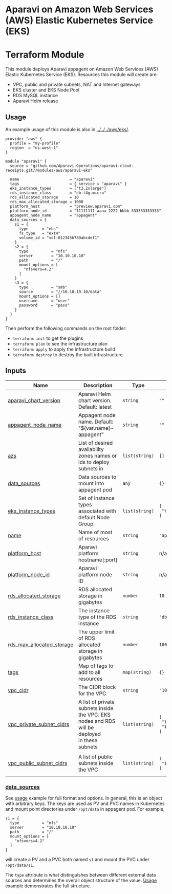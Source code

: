 # Aparavi on Amazon Web Services (AWS) Elastic Kubernetes Service (EKS)
# Terraform Module

This module deploys Aparavi appagent on Amazon Web Services (AWS) Elastic
Kubernetes Service (EKS). Resources this module will create are:

- VPC, public and private subnets, NAT and Internet gateways
- EKS cluster and EKS Node Pool
- RDS MySQL instance
- Aparavi Helm release

## Usage

An example usage of this module is also in
[../../../aws/eks/](../../../aws/eks/).

```hcl
provider "aws" {
  profile = "my-profile"
  region  = "us-west-1"
}

module "aparavi" {
  source = "github.com/Aparavi-Operations/aparavi-cloud-receipts.git//modules/aws/aparavi-eks"

  name                      = "aparavi"
  tags                      = { service = "aparavi" }
  eks_instance_types        = ["t3.2xlarge"]
  rds_instance_class        = "db.t4g.micro"
  rds_allocated_storage     = 10
  rds_max_allocated_storage = 1000
  platform_host             = "preview.aparavi.com"
  platform_node_id          = "11111111-aaaa-2222-bbbb-333333333333"
  appagent_node_name        = "appagent"
  data_sources = {
    s1 = {
      type      = "ebs"
      fs_type   = "ext4"
      volume_id = "vol-0123456789abcdef1"
    }
    s2 = {
      type          = "nfs"
      server        = "10.10.10.10"
      path          = "/"
      mount_options = [
        "nfsvers=4.2"
      ]
    }
    s3 = {
      type          = "smb"
      source        = "//10.10.10.10/data"
      mount_options = []
      username      = "user"
      password      = "pass"
    }
  }
}
```

Then perform the following commands on the root folder:

- `terraform init` to get the plugins
- `terraform plan` to see the infrastructure plan
- `terraform apply` to apply the infrastructure build
- `terraform destroy` to destroy the built infrastructure

## Inputs

| Name | Description | Type | Default | Required |
|------|-------------|------|---------|:--------:|
| <a name="input_aparavi_chart_version"></a> [aparavi\_chart\_version](#input\_aparavi\_chart\_version) | Aparavi Helm chart version. Default: latest | `string` | `""` | no |
| <a name="input_appagent_node_name"></a> [appagent\_node\_name](#input\_appagent\_node\_name) | Appagent node name. Default: "${var.name}-appagent" | `string` | `""` | no |
| <a name="input_azs"></a> [azs](#input\_azs) | List of desired availability zones names or ids to deploy subnets in | `list(string)` | `[]` | no |
| <a name="input_data_sources"></a> [data\_sources](#data\_sources) | Data sources to mount into appagent pod | `any` | `{}` | no |
| <a name="input_eks_instance_types"></a> [eks\_instance\_types](#input\_eks\_instance\_types) | Set of instance types associated with default Node Group. | `list(string)` | <pre>[<br>  "t3.2xlarge"<br>]</pre> | no |
| <a name="input_name"></a> [name](#input\_name) | Name of most of resources | `string` | `"aparavi"` | no |
| <a name="input_platform_host"></a> [platform\_host](#input\_platform\_host) | Aparavi platform hostname[:port] | `string` | n/a | yes |
| <a name="input_platform_node_id"></a> [platform\_node\_id](#input\_platform\_node\_id) | Aparavi platform node ID | `string` | n/a | yes |
| <a name="input_rds_allocated_storage"></a> [rds\_allocated\_storage](#input\_rds\_allocated\_storage) | RDS allocated storage in gigabytes | `number` | `10` | no |
| <a name="input_rds_instance_class"></a> [rds\_instance\_class](#input\_rds\_instance\_class) | The instance type of the RDS instance | `string` | `"db.t4g.micro"` | no |
| <a name="input_rds_max_allocated_storage"></a> [rds\_max\_allocated\_storage](#input\_rds\_max\_allocated\_storage) | The upper limit of RDS allocated storage in gigabytes | `number` | `1000` | no |
| <a name="input_tags"></a> [tags](#input\_tags) | Map of tags to add to all resources | `map(string)` | `{}` | no |
| <a name="input_vpc_cidr"></a> [vpc\_cidr](#input\_vpc\_cidr) | The CIDR block for the VPC | `string` | `"10.0.0.0/16"` | no |
| <a name="input_vpc_private_subnet_cidrs"></a> [vpc\_private\_subnet\_cidrs](#input\_vpc\_private\_subnet\_cidrs) | A list of private subnets inside the VPC. EKS nodes and RDS will be deployed<br>in these subnets | `list(string)` | <pre>[<br>  "10.0.1.0/24",<br>  "10.0.2.0/24"<br>]</pre> | no |
| <a name="input_vpc_public_subnet_cidrs"></a> [vpc\_public\_subnet\_cidrs](#input\_vpc\_public\_subnet\_cidrs) | A list of public subnets inside the VPC | `list(string)` | <pre>[<br>  "10.0.3.0/24"<br>]</pre> | no |

### [data_sources](#input_data_sources)

See [usage](#usage) example for full format and options. In general, this is an object
with arbitrary keys. The keys are used as PV and PVC names in Kubernetes and
mount point directories under `/opt/data` in appagent pod. For example,

```hcl
s1 = {
  type          = "nfs"
  server        = "10.10.10.10"
  path          = "/"
  mount_options = [
    "nfsvers=4.2"
  ]
}
```
will create a PV and a PVC both named `s1` and mount the PVC under
`/opt/data/s1`.

The `type` attribute is what distinguishes between different external data
sources and determines the overall object structure of the value.
[Usage](#usage) example demonstrates the full structure.
